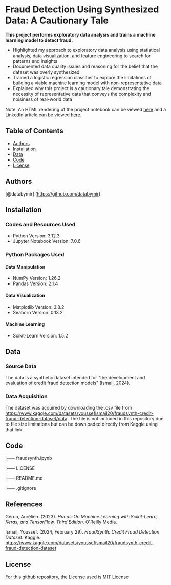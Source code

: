 # Fraud Detection Using Synthesized Data: A Cautionary Tale
**This project performs exploratory data analysis and trains a machine learning model to detect fraud.**
* Highlighted my approach to exploratory data analysis using statistical analysis, data visualization, and feature engineering to search for patterns and insights
* Documented data quality issues and reasoning for the belief that the dataset was overly synthesized
* Trained a logistic regression classifier to explore the limitations of building a viable machine learning model with non-representative data
* Explained why this project is a cautionary tale demonstrating the necessity of representative data that conveys the complexity and noisiness of real-world data

Note:   An HTML rendering of the project notebook can be viewed [here](https://nbviewer.org/github/databymir/fraud_fraudsynth/blob/main/fraudsynth.ipynb)
        and a LinkedIn article can be viewed [here](https://www.linkedin.com/pulse/fraud-detection-using-synthesized-data-cautionary-oliverius-cpa-1ehcc/).

## Table of Contents
* [Authors](#authors)
* [Installation](#installation)
* [Data](#data)
* [Code](#code)
* [License](#license)

## Authors 
[@databymir] (https://github.com/databymir)

## Installation
### Codes and Resources Used
* Python Version: 3.12.3
* Jupyter Notebook Version: 7.0.6

### Python Packages Used
#### Data Manipulation
* NumPy Version: 1.26.2
* Pandas Version: 2.1.4

#### Data Visualization
* Matplotlib Version: 3.8.2
* Seaborn Version: 0.13.2

#### Machine Learning
* Scikit-Learn Version: 1.5.2

## Data
### Source Data
The data is a synthetic dataset intended for "the development and evaluation of credit fraud detection models" (Ismail, 2024).

### Data Acquisition
The dataset was acquired by downloading the .csv file from https://www.kaggle.com/datasets/youssefismail20/fraudsynth-credit-fraud-detection-dataset/data. The file is not included in this repository due to file size limitations but can be downloaded directly from Kaggle using that link.

## Code
├── fraudsynth.ipynb

├── LICENSE

├── README.md

└── .gitignore

## References
Géron, Aurélien. (2023). *Hands-On Machine Learning with Scikit-Learn, Keras, and TensorFlow, Third Edition*. O'Reilly Media.

Ismail, Youssef. (2024, February 29). *FraudSynth: Credit Fraud Detection Dataset*. Kaggle. https://www.kaggle.com/datasets/youssefismail20/fraudsynth-credit-fraud-detection-dataset

## License
For this github repository, the License used is [MIT License](https://opensource.org/license/mit/)